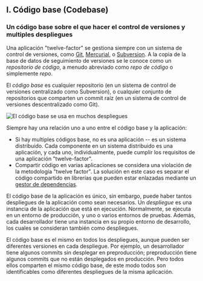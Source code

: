 ## I. Código base (Codebase)
### Un código base sobre el que hacer el control de versiones y multiples despliegues

Una aplicación "twelve-factor" se gestiona siempre con un sistema de control de versiones, como [Git](http://git-scm.com/), [Mercurial](http://mercurial.selenic.com/), o [Subversion](http://subversion.apache.org/). A la copia de la base de datos de seguimiento de versiones se le conoce como un *repositorio de código*, a menudo abreviado como *repo de código* o simplemente *repo*.

El *código base* es cualquier repositorio (en un sistema de control de versiones centralizado como Subversion), o cualquier conjunto de repositorios que comparten un commit raíz (en un sistema de control de versiones descentralizado como Git).

![El código base se usa en muchos despliegues](/images/codebase-deploys.png)

Siempre hay una relación uno a uno entre el código base y la aplicación:

* Si hay multiples códigos base, no es una aplicación -- es un sistema distribuido. Cada componente en un sistema distribuido es una aplicación, y cada uno, individualmente, puede cumplir los requisitos de una aplicación "twelve-factor".
* Compartir código en varias aplicaciones se considera una violación de la metodología "twelve factor". La solución en este caso es separar el código compartido en librerías que pueden estar enlazadas mediante un [gestor de dependencias](./dependencies).

El código base de la aplicación es único, sin embargo, puede haber tantos despliegues de la aplicación como sean necesarios. Un *despliegue* es una instancia de la aplicación que está en ejecución. Normalmente, se ejecuta en un entorno de producción, y uno o varios entornos de pruebas. Además, cada desarrollador tiene una instancia en su propio entorno de desarrollo, los cuales se consideran también como despliegues.

El código base es el mismo en todos los despliegues, aunque pueden ser diferentes versiones en cada despliegue. Por ejemplo, un desarrollador tiene algunos commits sin desplegar en preproducción; preproducción tiene algunos commits que no están desplegados en producción. Pero todos ellos comparten el mismo código base, de este modo todos son identificables como diferentes despliegues de la misma aplicación.
